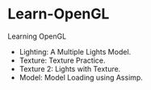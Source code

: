 # Learn-OpenGL
Learning OpenGL
- Lighting: A Multiple Lights Model.
- Texture: Texture Practice.
- Texture 2: Lights with Texture.
- Model: Model Loading using Assimp.
